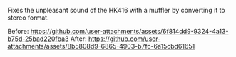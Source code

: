Fixes the unpleasant sound of the HK416 with a muffler by converting it to stereo format.

Before:
https://github.com/user-attachments/assets/6f814dd9-9324-4a13-b75d-25bad220fba3
After:
https://github.com/user-attachments/assets/8b5808d9-6865-4903-b7fc-6a15cbd61651
